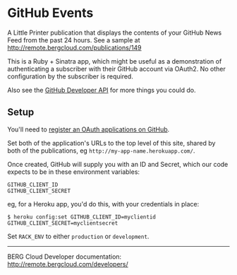 # GitHub Events

A Little Printer publication that displays the contents of your GitHub News Feed from the past 24 hours. See a sample at http://remote.bergcloud.com/publications/149

This is a Ruby + Sinatra app, which might be useful as a demonstration of authenticating a subscriber with their GitHub account via OAuth2. No other configuration by the subscriber is required.

Also see the [GitHub Developer API](http://developer.github.com/) for more things you could do.

## Setup

You'll need to [register an OAuth applications on GitHub](https://github.com/settings/applications/new).

Set both of the application's URLs to the top level of this site, shared by both of the publications, eg `http://my-app-name.herokuapp.com/`. 

Once created, GitHub will supply you with an ID and Secret, which our code expects to be in these environment variables:

    GITHUB_CLIENT_ID
    GITHUB_CLIENT_SECRET

eg, for a Heroku app, you'd do this, with your credentials in place:

    $ heroku config:set GITHUB_CLIENT_ID=myclientid GITHUB_CLIENT_SECRET=myclientsecret

Set `RACK_ENV` to either `production` or `development`.

----

BERG Cloud Developer documentation: http://remote.bergcloud.com/developers/
